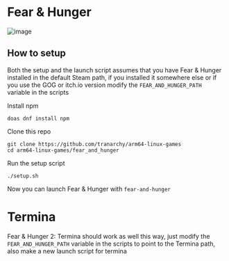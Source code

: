 # Fear & Hunger

![image](https://github.com/user-attachments/assets/015ffb2a-f76a-452f-87f3-3f35548d65d1)

## How to setup

Both the setup and the launch script assumes that you have Fear & Hunger installed in the default Steam path, if you installed it somewhere else or if you use the GOG or itch.io version modify the `FEAR_AND_HUNGER_PATH` variable in the scripts

Install npm

```
doas dnf install npm
```

Clone this repo

```
git clone https://github.com/tranarchy/arm64-linux-games
cd arm64-linux-games/fear_and_hunger
```

Run the setup script

```
./setup.sh
```

Now you can launch Fear & Hunger with `fear-and-hunger`

# Termina

Fear & Hunger 2: Termina should work as well this way, just modify the `FEAR_AND_HUNGER_PATH` variable in the scripts to point to the Termina path, also make a new launch script for termina
